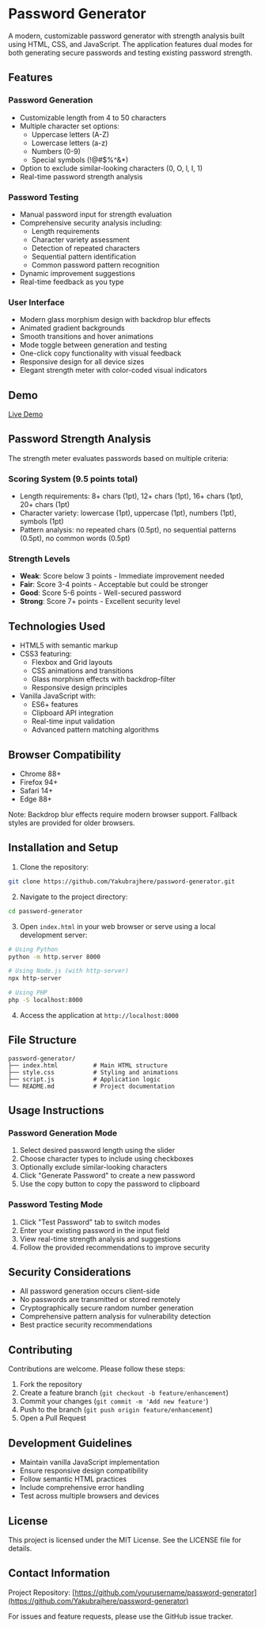 # Password Generator

A modern, customizable password generator with strength analysis built using HTML, CSS, and JavaScript. The application features dual modes for both generating secure passwords and testing existing password strength.

## Features

### Password Generation
- Customizable length from 4 to 50 characters
- Multiple character set options:
  - Uppercase letters (A-Z)
  - Lowercase letters (a-z) 
  - Numbers (0-9)
  - Special symbols (!@#$%^&*)
- Option to exclude similar-looking characters (0, O, l, I, 1)
- Real-time password strength analysis

### Password Testing
- Manual password input for strength evaluation
- Comprehensive security analysis including:
  - Length requirements
  - Character variety assessment
  - Detection of repeated characters
  - Sequential pattern identification
  - Common password pattern recognition
- Dynamic improvement suggestions
- Real-time feedback as you type

### User Interface
- Modern glass morphism design with backdrop blur effects
- Animated gradient backgrounds
- Smooth transitions and hover animations
- Mode toggle between generation and testing
- One-click copy functionality with visual feedback
- Responsive design for all device sizes
- Elegant strength meter with color-coded visual indicators

## Demo

[Live Demo](https://github.com/Yakubrajhere/password-generator)

## Password Strength Analysis

The strength meter evaluates passwords based on multiple criteria:

### Scoring System (9.5 points total)
- Length requirements: 8+ chars (1pt), 12+ chars (1pt), 16+ chars (1pt), 20+ chars (1pt)
- Character variety: lowercase (1pt), uppercase (1pt), numbers (1pt), symbols (1pt)
- Pattern analysis: no repeated chars (0.5pt), no sequential patterns (0.5pt), no common words (0.5pt)

### Strength Levels
- **Weak**: Score below 3 points - Immediate improvement needed
- **Fair**: Score 3-4 points - Acceptable but could be stronger
- **Good**: Score 5-6 points - Well-secured password
- **Strong**: Score 7+ points - Excellent security level

## Technologies Used

- HTML5 with semantic markup
- CSS3 featuring:
  - Flexbox and Grid layouts
  - CSS animations and transitions
  - Glass morphism effects with backdrop-filter
  - Responsive design principles
- Vanilla JavaScript with:
  - ES6+ features
  - Clipboard API integration
  - Real-time input validation
  - Advanced pattern matching algorithms

## Browser Compatibility

- Chrome 88+
- Firefox 94+
- Safari 14+
- Edge 88+

Note: Backdrop blur effects require modern browser support. Fallback styles are provided for older browsers.

## Installation and Setup

1. Clone the repository:
```bash
git clone https://github.com/Yakubrajhere/password-generator.git
```

2. Navigate to the project directory:
```bash
cd password-generator
```

3. Open `index.html` in your web browser or serve using a local development server:
```bash
# Using Python
python -m http.server 8000

# Using Node.js (with http-server)
npx http-server

# Using PHP
php -S localhost:8000
```

4. Access the application at `http://localhost:8000`

## File Structure

```
password-generator/
├── index.html          # Main HTML structure
├── style.css           # Styling and animations
├── script.js           # Application logic
└── README.md           # Project documentation
```

## Usage Instructions

### Password Generation Mode
1. Select desired password length using the slider
2. Choose character types to include using checkboxes
3. Optionally exclude similar-looking characters
4. Click "Generate Password" to create a new password
5. Use the copy button to copy the password to clipboard

### Password Testing Mode
1. Click "Test Password" tab to switch modes
2. Enter your existing password in the input field
3. View real-time strength analysis and suggestions
4. Follow the provided recommendations to improve security

## Security Considerations

- All password generation occurs client-side
- No passwords are transmitted or stored remotely
- Cryptographically secure random number generation
- Comprehensive pattern analysis for vulnerability detection
- Best practice security recommendations

## Contributing

Contributions are welcome. Please follow these steps:

1. Fork the repository
2. Create a feature branch (`git checkout -b feature/enhancement`)
3. Commit your changes (`git commit -m 'Add new feature'`)
4. Push to the branch (`git push origin feature/enhancement`)
5. Open a Pull Request

## Development Guidelines

- Maintain vanilla JavaScript implementation
- Ensure responsive design compatibility
- Follow semantic HTML practices
- Include comprehensive error handling
- Test across multiple browsers and devices

## License

This project is licensed under the MIT License. See the LICENSE file for details.

## Contact Information

Project Repository: [https://github.com/yourusername/password-generator](https://github.com/Yakubrajhere/password-generator)

For issues and feature requests, please use the GitHub issue tracker.